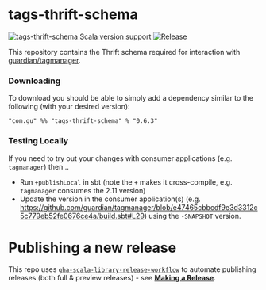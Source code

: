 # tags-thrift-schema
[![tags-thrift-schema Scala version support](https://index.scala-lang.org/guardian/tags-thrift-schema/tags-thrift-schema/latest-by-scala-version.svg?platform=jvm)](https://index.scala-lang.org/guardian/tags-thrift-schema/tags-thrift-schema)
[![Release](https://github.com/guardian/tags-thrift-schema/actions/workflows/release.yml/badge.svg)](https://github.com/guardian/tags-thrift-schema/actions/workflows/release.yml)

This repository contains the Thrift schema required for interaction with [guardian/tagmanager](https://github.com/guardian/tagmanager).

### Downloading
To download you should be able to simply add a dependency similar to the following (with your desired version):

`"com.gu" %% "tags-thrift-schema" % "0.6.3"`

### Testing Locally

If you need to try out your changes with consumer applications (e.g. `tagmanager`) then...

- Run `+publishLocal` in sbt (note the `+` makes it cross-compile, e.g. `tagmanager` consumes the 2.11 version)
- Update the version in the consumer application(s) (e.g. https://github.com/guardian/tagmanager/blob/e47465cbbcdf9e3d3312c5c779eb52fe0676ce4a/build.sbt#L29) using the `-SNAPSHOT` version.

# Publishing a new release

This repo uses [`gha-scala-library-release-workflow`](https://github.com/guardian/gha-scala-library-release-workflow)
to automate publishing releases (both full & preview releases) - see
[**Making a Release**](https://github.com/guardian/gha-scala-library-release-workflow/blob/main/docs/making-a-release.md).
